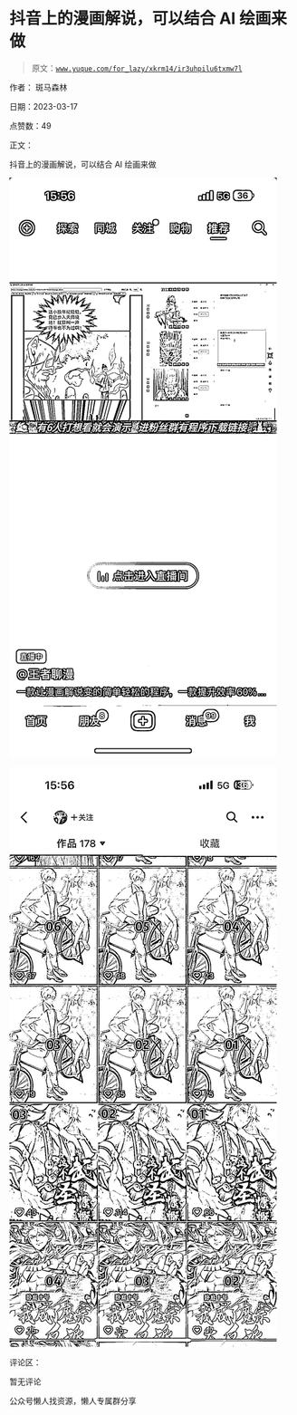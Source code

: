 # 抖音上的漫画解说，可以结合 AI 绘画来做

> 原文：[`www.yuque.com/for_lazy/xkrm14/ir3uhpilu6txmw7l`](https://www.yuque.com/for_lazy/xkrm14/ir3uhpilu6txmw7l)



作者： 斑马森林



日期：2023-03-17



点赞数：49



正文：



抖音上的漫画解说，可以结合 AI 绘画来做



![](img/2f3d9362e55af56ff21cb73beaa9ee49.png)  

![](img/372e34790db7049ec84e0a04da3e8595.png)  

评论区：



暂无评论



公众号懒人找资源，懒人专属群分享

</ne-p></ne-p>